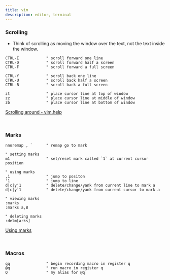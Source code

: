 ```yaml
---
title: vim
description: editor, terminal
---
```


### Scrolling

- Think of scrolling as moving the window over the text, not the text inside the window.

```vim
CTRL-E            " scroll forward one line
CTRL-D            " scroll forward half a screen
CTRL-F            " scroll forward a full screen

CTRL-Y            " scroll back one line
CTRL-U            " scroll back half a screen
CTRL-B            " scroll back a full screen

zt                " place cursor line at top of window
zz                " place cursor line at middle of window
zb                " place cursor line at bottom of window
```

[Scrolling around - vim.help](https://vim.help/03-moving-around#03.7)

<br />

### Marks

```vim
nnoremap , `      " remap go to mark

" setting marks
m1                " set/reset mark called `1` at current cursor position

" using marks
,1                " jump to positon
'1                " jump to line
d|c|y'1           " delete/change/yank from current line to mark a
d|c|y`1           " delete/change/yank from current cursor to mark a

" viewing marks
:marks
:marks a,B

" deleting marks
:delm[arks]
```

[Using marks](https://vim.fandom.com/wiki/Using_marks)

<br />

### Macros

```vim
qq                " begin recording macro in register q
@q                " run macro in register q
Q                 " my alias for @q
```
